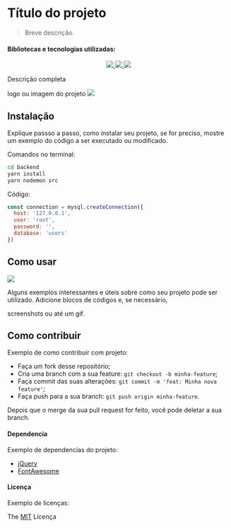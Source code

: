  # Título do projeto
> Breve descrição.

 #### Bibliotecas e tecnologias utilizadas:

<p align="center">
  <a aria-label="Versão do Node" href="https://github.com/nodejs/node/blob/master/doc/changelogs/CHANGELOG_V12.md#12.14.1">
    <img src="https://img.shields.io/badge/node.js@lts-12.14.1-informational?logo=Node.JS"></img>
  </a>
  <a aria-label="Versão do React Native" href="https://reactnative.dev/">
    <img src="https://img.shields.io/badge/React%20Native-0.60-informational?logo=React"></img>
  </a>  
  <a aria-label="Versão do Expo" href="https://expo.io/">
    <img src="https://img.shields.io/badge/expo--CLI-3.11.5-informational?logo=expo"></img>
  </a>
</p>

Descrição completa

logo ou imagem do projeto
![](./static/logo.png)

## Instalação
Explique passso a passo, como instalar seu projeto, se for preciso, mostre um exemplo do código a ser executado ou modificado. 

Comandos no terminal:
```bash
cd backend
yarn install
yarn nodemon src
```
Código:
```javascript
const connection = mysql.createConnection({
  host: '127.0.0.1',
  user: 'root',
  password: '',
  database: 'users'
})
```


## Como usar

![](./static/comousar.png)

Alguns exemplos interessantes e úteis sobre como seu projeto pode ser utilizado. Adicione blocos de códigos e, se necessário, 

screenshots ou até um gif.

##  Como contribuir
Exemplo de como contribuir com projeto:

- Faça um fork desse repositório;
- Cria uma branch com a sua feature: `git checkout -b minha-feature`;
- Faça commit das suas alterações: `git commit -m 'feat: Minha nova feature'`;
- Faça push para a sua branch: `git push origin minha-feature`.

Depois que o merge da sua pull request for feito, você pode deletar a sua branch.

#### Dependencia
Exemplo de dependencias do projeto:

- [jQuery](http://jquery.com/ "jQuery")
- [FontAwesome](http://fontawesome.io/ "FontAwesome")


#### Licença
Exemplo de licenças:

The [MIT](./LICENSE) Licença

